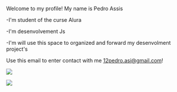 Welcome to my profile!
My name is Pedro Assis

-I'm student of the curse Alura

-I'm desenvolvement Js

-I'm will use this space to organized and forward my desenvolment project's

Use this email to enter contact with me
12pedro.asi@gmail.com!

![](https://media1.tenor.com/m/i4O5-Nzr_7YAAAAC/rocket-league-octane.gif)

![](https://media1.tenor.com/m/HXET_mhXyQoAAAAd/rocket-league-car.gif)
